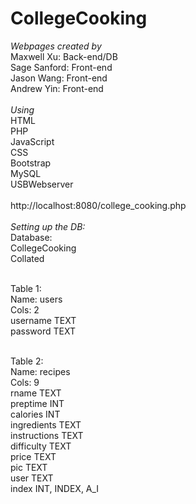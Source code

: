 # CollegeCooking
_Webpages created by_ <br>
  Maxwell Xu: Back-end/DB <br>
  Sage Sanford: Front-end <br>
  Jason Wang: Front-end <br>
  Andrew Yin: Front-end <br><br>
_Using_ <br>
HTML <br>
PHP <br>
JavaScript <br>
CSS <br>
Bootstrap <br>
MySQL <br>
USBWebserver <br>
<br>
http://localhost:8080/college_cooking.php <br> <br>
_Setting up the DB:_ <br>
Database: <br>
CollegeCooking <br>
Collated <br> <br>

Table 1: <br>
Name: users <br>
Cols: 2 <br>
username TEXT <br>
password TEXT <br> <br>

Table 2: <br>
Name: recipes <br>
Cols: 9 <br>
rname  TEXT <br>
preptime  INT <br>
calories  INT <br>
ingredients  TEXT <br>
instructions  TEXT <br>
difficulty  TEXT <br>
price  TEXT <br>
pic  TEXT <br>
user TEXT <br>
index  INT,  INDEX, A_I <br>
